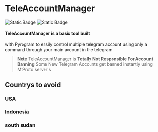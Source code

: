 # TeleAccountManager
![Static Badge](https://img.shields.io/badge/Python-green?logo=Python) ![Static Badge](https://img.shields.io/badge/pyrogram-red?logo=data:image/png;base64,9RBCACrAJgFaBU3l15/f9EtgQhAiaU1W/+UZEAx2psAn4DUaMB+PEfy/d7fk9UKICRd1f+8acimSAIgiAIgiAIgiAIgiAIgiAIgiAIgiAI2eP/ARFWxB/o9+WHAAAAAElFTkSuQmCC')


#### TeleAccountManager is a basic tool built
with Pyrogram to easily control multiple
telegram account using only a command through
your main account in the telegram

>**Note** TeleAccountManager
is **Totally Not Responsible For Account Banning**
Some New Telegram Accounts get banned instantly
using MtProto server's

## Countrys to avoid
### USA
### Indonesia
### south sudan
